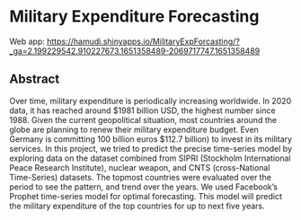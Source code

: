 # Military Expenditure Forecasting
Web app: https://hamudi.shinyapps.io/MilitaryExpForcasting/?_ga=2.199229542.910227673.1651358489-2069717747.1651358489
<br>
## Abstract
Over time, military expenditure is periodically increasing worldwide. In 2020 data, it has reached around $1981 billion USD, the highest number since 1988. Given the current geopolitical situation, most countries around the globe are planning to renew their military expenditure budget. Even Germany is committing 100 billion euros $112.7 billion) to invest in its military services. In this project, we tried to predict the
precise time-series model by exploring data on the dataset combined from SIPRI (Stockholm International Peace Research Institute), nuclear weapon, and CNTS
(cross-National Time-Series) datasets. The topmost countries were evaluated over the period to see the pattern, and trend over the years. We used Facebook’s Prophet time-series model for optimal forecasting. This model will predict the military expenditure of the top countries for up to next five years.
